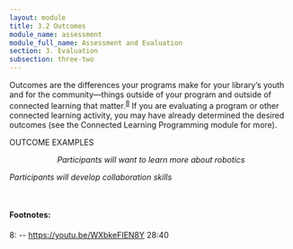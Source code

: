 ```yaml
---
layout: module
title: 3.2 Outcomes
module_name: assessment
module_full_name: Assessment and Evaluation
section: 3. Evaluation
subsection: three-two
---
```


Outcomes are the differences your programs make for your library’s youth and for the community—things outside of your program and outside of connected learning that matter.<sup>[8](#fn8)</sup> If you are evaluating a program or other connected learning activity, you may have already determined the desired outcomes (see the Connected Learning Programming module for more).  

<div class="case_study_box">  

<p><span class="box-title">OUTCOME EXAMPLES</span></p> 

<p style="text-align:center">
  <i>Participants will want to learn more about robotics</i><br>

  <i>Participants will develop collaboration skills</i>
</p>  
</div>
<br>

#### Footnotes:

<a name="fn8">8</a>:  -- <a href="https://youtu.be/WXbkeFIEN8Y" target="_blank">https://youtu.be/WXbkeFIEN8Y</a> 28:40
